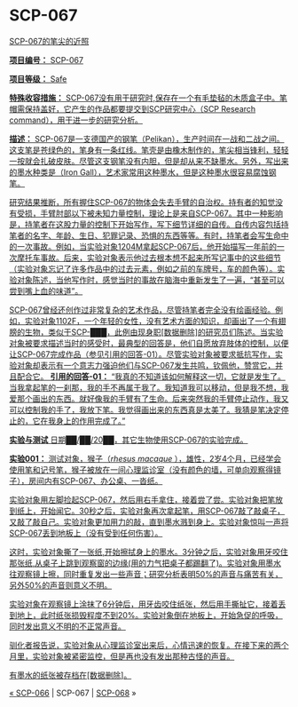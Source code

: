 # SCP-067
                        


<a shape='rect' href='http://scp-wiki.wikidot.com/local--files/scp-067/SCP-067.jpg' target='_blank' />

SCP-067的笔尖的近照



**项目编号：** SCP-067

**项目等级：** Safe

**特殊收容措施：**  SCP-067没有用于研究时,保存在一个有毛垫毡的木质盒子中。笔帽需保持盖好，它产生的作品都要提交到SCP研究中心（SCP Research command），用于进一步的研究分析。

**描述：** SCP-067是一支德国产的钢笔（Pelikan），生产时间在一战和二战之间。这支笔是苍绿色的，笔身有一条红线。笔壳是由橡木制作的，笔尖相当锋利，轻轻一按就会扎破皮肤。尽管这支钢笔没有内胆，但是却从来不缺墨水。另外，写出来的墨水种类是（Iron Gall），艺术家常用这种墨水，但是这种墨水很容易腐蚀钢笔。

研究结果推断，所有握住SCP-067的物体会失去手臂的自治权。持有者的知觉没有受损，手臂肘部以下被未知力量控制，理论上是来自SCP-067。其中一种影响是，持笔者在这股力量的控制下开始写作，写下细节详细的自传。自传内容包括持笔者的名字、年龄、生日、犯罪记录、恐惧的东西等等。有时，持笔者会写生命中的一次事故。例如，当实验对象1204M拿起SCP-067后，他开始描写一年前的一次摩托车事故。后来，实验对象表示他过去根本想不起来所写记事中的这些细节（实验对象忘记了许多作品中的过去元素，例如之前的车牌号，车的颜色等）。实验对象陈述，当他写作时，感觉当时的事故在脑海中重新发生了一遍，“甚至可以尝到嘴上血的味道”。


SCP-067曾经还创作过非常复杂的艺术作品，尽管持笔者完全没有绘画经验。例如，实验对象1102F，一个年轻的女性，没有艺术方面的知识，却画出了一个有翅膀的生物，类似于SCP-███，此例由现身职[数据删除]的研究员们陈述。当实验对象被要求描述当时的感受时，最典型的回答是，他们自愿放弃肢体的控制，以便让SCP-067完成作品（参见引用的回答-01）。尽管实验对象被要求抵抗写作，实验对象却表示有一个意志力强迫他们与SCP-067发生共鸣，钦佩他，赞赏它，并且配合它。
**引用的回答-01：** “我真的不知道该如何解释这一切，它就是发生了。当我拿起笔的一刹那，我的手不再属于我了。我知道我可以移动，但是我不想，我爱那个画出的东西。就好像我的手臂有了生命。后来突然我的手臂停止动作，我又可以控制我的手了，我放下笔。我觉得画出来的东西真是太美了。我猜是笔决定停止的，它在我身上的作用完成了。”

**实验与测试** 
日期██/██/20██，其它生物使用SCP-067的实验完成。

**实验001：** 测试对象，猴子（*rhesus macaque* ），雄性，2岁4个月，已经学会使用笔和记号笔，猴子被放在一间心理监诊室（没有颜色的墙，可单向观察得镜子），房间内有SCP-067、办公桌、一沓纸。

实验对象用左脚捡起SCP-067，然后用右手拿住，接着尝了尝。实验对象把笔放到纸上，开始闻它。30秒之后，实验对象再次拿起笔，用SCP-067敲了敲桌子，又敲了敲自己。实验对象更加用力的敲，直到墨水溅到身上。实验对象惊叫一声将SCP-067丢到地板上（没有受到任何伤害）。

这时，实验对象撕了一张纸,开始擦拭身上的墨水。3分钟之后，实验对象用牙咬住那张纸,从桌子上跳到观察窗的边缘(用的力气把桌子都踢翻了)。实验对象用墨水往观察镜上擦，同时重复发出一些声音；研究分析表明50%的声音与痛苦有关，另外50%的声音则意义不明。

实验对象在观察镜上涂抹了6分钟后，用牙齿咬住纸张，然后用手撕扯它，接着丢到地上，此时纸张损毁程度不到20%。实验对象倒在地板上，开始急促的呼吸，同时发出意义不明的不正常声音。

驯化者报告说，实验对象从心理监诊室出来后，心情迅速的恢复。在接下来的两个月里，实验对象被紧密监控，但是再也没有发出那种古怪的声音。

有墨水的纸张被存档在[数据删除]。



« [SCP-066](/scp-066) | SCP-067 | [SCP-068](/scp-068) »





                    